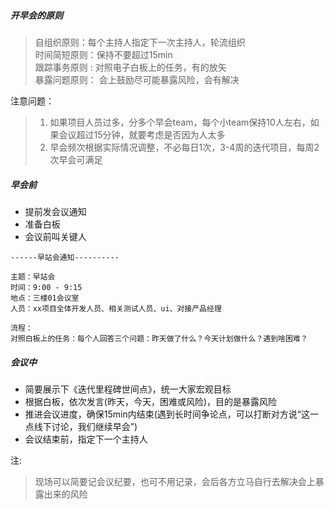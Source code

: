 ##### 开早会的原则
> 自组织原则：每个主持人指定下一次主持人，轮流组织      
> 时间简短原则：保持不要超过15min  
> 跟踪事务原则 : 对照电子白板上的任务，有的放矢  
> 暴露问题原则： 会上鼓励尽可能暴露风险，会有解决 

注意问题：
> 1. 如果项目人员过多，分多个早会team，每个小team保持10人左右，如果会议超过15分钟，就要考虑是否因为人太多  
> 2. 早会频次根据实际情况调整，不必每日1次，3-4周的迭代项目，每周2次早会可满足  

##### 早会前   
- 提前发会议通知
- 准备白板
- 会议前叫关键人 

```
------早站会通知----------

主题：早站会
时间：9:00 - 9:15
地点：三楼01会议室
人员：xx项目全体开发人员、相关测试人员、ui、对接产品经理

流程：
对照白板上的任务：每个人回答三个问题：昨天做了什么？今天计划做什么？遇到啥困难？ 
```  

##### 会议中  
- 简要展示下《迭代里程碑世间点》，统一大家宏观目标  
- 根据白板，依次发言(昨天，今天，困难或风险)，目的是暴露风险  
- 推进会议进度，确保15min内结束(遇到长时间争论点，可以打断对方说“这一点线下讨论，我们继续早会”)   
- 会议结束前，指定下一个主持人  

注:
> 现场可以简要记会议纪要，也可不用记录，会后各方立马自行去解决会上暴露出来的风险  


